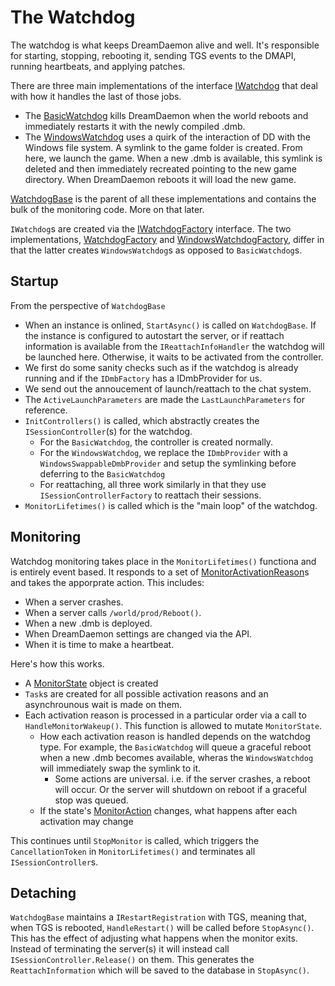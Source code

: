 # The Watchdog

The watchdog is what keeps DreamDaemon alive and well. It's responsible for starting, stopping, rebooting it, sending TGS events to the DMAPI, running heartbeats, and applying patches.

There are three main implementations of the interface [IWatchdog](./IWatchdog.cs) that deal with how it handles the last of those jobs.

- The [BasicWatchdog](./BasicWatchdog.cs) kills DreamDaemon when the world reboots and immediately restarts it with the newly compiled .dmb.
- The [WindowsWatchdog](./WindowsWatchdog.cs) uses a quirk of the interaction of DD with the Windows file system. A symlink to the game folder is created. From here, we launch the game. When a new .dmb is available, this symlink is deleted and then immediately recreated pointing to the new game directory. When DreamDaemon reboots it will load the new game.

[WatchdogBase](./WatchdogBase.cs) is the parent of all these implementations and contains the bulk of the monitoring code. More on that later.

`IWatchdog`s are created via the [IWatchdogFactory](./IWatchdogFactory.cs) interface. The two implementations, [WatchdogFactory](./WatchdogFactory.cs) and [WindowsWatchdogFactory](./WindowsWatchdogFactory.cs), differ in that the latter creates `WindowsWatchdog`s as opposed to `BasicWatchdog`s.

## Startup

From the perspective of `WatchdogBase`

- When an instance is onlined, `StartAsync()` is called on `WatchdogBase`. If the instance is configured to autostart the server, or if reattach information is available from the `IReattachInfoHandler` the watchdog will be launched here. Otherwise, it waits to be activated from the controller.
- We first do some sanity checks such as if the watchdog is already running and if the `IDmbFactory` has a IDmbProvider for us.
- We send out the annoucement of launch/reattach to the chat system.
- The `ActiveLaunchParameters` are made the `LastLaunchParameters` for reference.
- `InitControllers()` is called, which abstractly creates the `ISessionController`(s) for the watchdog.
    - For the `BasicWatchdog`, the controller is created normally.
    - For the `WindowsWatchdog`, we replace the `IDmbProvider` with a `WindowsSwappableDmbProvider` and setup the symlinking before deferring to the `BasicWatchdog`
    - For reattaching, all three work similarly in that they use `ISessionControllerFactory` to reattach their sessions.
- `MonitorLifetimes()` is called which is the "main loop" of the watchdog.

## Monitoring

Watchdog monitoring takes place in the `MonitorLifetimes()` functiona and is entirely event based. It responds to a set of [MonitorActivationReason](./MonitorActivationReason.cs)s and takes the apporprate action. This includes:
- When a server crashes.
- When a server calls `/world/prod/Reboot()`.
- When a new .dmb is deployed.
- When DreamDaemon settings are changed via the API.
- When it is time to make a heartbeat.

Here's how this works.

- A [MonitorState](./MonitorState.cs) object is created
- `Task`s are created for all possible activation reasons and an asynchrounous wait is made on them.
- Each activation reason is processed in a particular order via a call to `HandleMonitorWakeup()`. This function is allowed to mutate `MonitorState`.
    - How each activation reason is handled depends on the watchdog type. For example, the `BasicWatchdog` will queue a graceful reboot when a new .dmb becomes available, wheras the `WindowsWatchdog` will immediately swap the symlink to it.
        - Some actions are universal. i.e. if the server crashes, a reboot will occur. Or the server will shutdown on reboot if a graceful stop was queued.
    - If the state's [MonitorAction](./MonitorAction.cs) changes, what happens after each activation may change

This continues until `StopMonitor` is called, which triggers the `CancellationToken` in `MonitorLifetimes()` and terminates all `ISessionController`s.

## Detaching

`WatchdogBase` maintains a `IRestartRegistration` with TGS, meaning that, when TGS is rebooted, `HandleRestart()` will be called before `StopAsync()`. This has the effect of adjusting what happens when the monitor exits. Instead of terminating the server(s) it will instead call `ISessionController.Release()` on them. This generates the `ReattachInformation` which will be saved to the database in `StopAsync()`.
